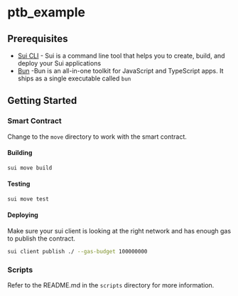 # ptb_example

## Prerequisites

- [Sui CLI](https://docs.sui.io/guides/developer/getting-started/sui-install) - Sui is a command line tool that helps
  you to create, build, and deploy your Sui applications
- [Bun](https://bun.sh/docs/installation#installing) -Bun is an all-in-one toolkit for JavaScript and TypeScript apps.
  It ships as a single executable called `bun`

## Getting Started

### Smart Contract

Change to the `move` directory to work with the smart contract.

#### Building

```zsh
sui move build
```

#### Testing

```zsh
sui move test
```

#### Deploying

Make sure your sui client is looking at the right network and has enough gas to publish the contract.

```zsh
sui client publish ./ --gas-budget 100000000
```

### Scripts

Refer to the README.md in the `scripts` directory for more information.
